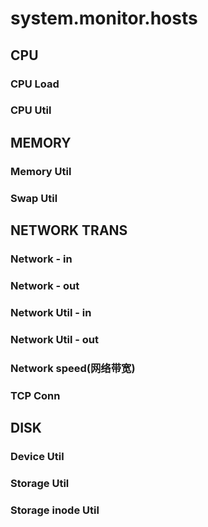 # system.monitor.hosts

## CPU
### CPU Load

### CPU Util

## MEMORY
### Memory Util

### Swap Util

## NETWORK TRANS
### Network - in

### Network - out

### Network Util - in

### Network Util - out

### Network speed(网络带宽)

### TCP Conn


## DISK
### Device Util

### Storage Util

### Storage inode Util

